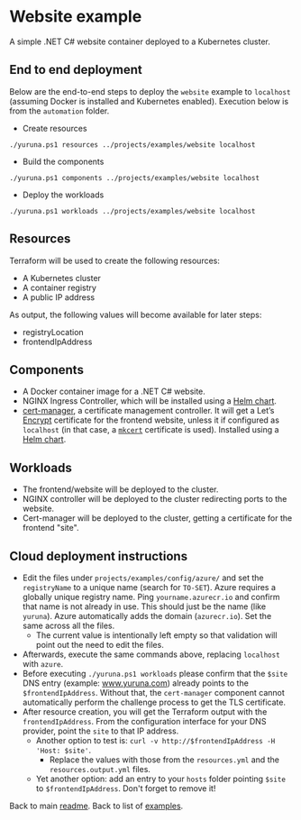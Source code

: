 # Website example

A simple .NET C# website container deployed to a Kubernetes cluster.

## End to end deployment

Below are the end-to-end steps to deploy the `website` example to `localhost` (assuming Docker is installed and Kubernetes enabled). Execution below is from the `automation` folder.

- Create resources

```shell
./yuruna.ps1 resources ../projects/examples/website localhost
```

- Build the components

```shell
./yuruna.ps1 components ../projects/examples/website localhost
```

- Deploy the  workloads

```shell
./yuruna.ps1 workloads ../projects/examples/website localhost
```

## Resources

Terraform will be used to create the following resources:

- A Kubernetes cluster
- A container registry
- A public IP address

As output, the following values will become available for later steps:

- registryLocation
- frontendIpAddress

## Components

- A Docker container image for a .NET C# website.
- NGINX Ingress Controller, which will be installed using a [Helm chart](https://kubernetes.github.io/ingress-nginx/deploy/#using-helm).
- [cert-manager](https://cert-manager.io/docs/), a certificate management controller. It will get a Let’s [Encrypt](https://letsencrypt.org/) certificate for the frontend website, unless it if configured as `localhost` (in that case, a [`mkcert`](https://github.com/FiloSottile/mkcert) certificate is used). Installed using a [Helm chart](https://cert-manager.io/docs/installation/kubernetes/#installing-with-helm).

## Workloads

- The frontend/website will be deployed to the cluster.
- NGINX controller will be deployed to the cluster redirecting ports to the website.
- Cert-manager will be deployed to the cluster, getting a certificate for the frontend "site".

## Cloud deployment instructions

- Edit the files under `projects/examples/config/azure/` and set the `registryName` to a unique name (search for `TO-SET`). Azure requires a globally unique registry name. Ping `yourname.azurecr.io` and confirm that name is not already in use. This should just be the name (like `yuruna`). Azure automatically adds the domain (`azurecr.io`). Set the same across all the files.
  - The current value is intentionally left empty so that validation will point out the need to edit the files.
- Afterwards, execute the same commands above, replacing `localhost` with `azure`.
- Before executing `./yuruna.ps1 workloads` please confirm that the `$site` DNS entry (example: www.yuruna.com) already points to the `$frontendIpAddress`. Without that, the `cert-manager` component cannot automatically perform the challenge process to get the TLS certificate.
- After resource creation, you will get the Terraform output with the `frontendIpAddress`. From the configuration interface for your DNS provider, point the `site` to that IP address.
  - Another option to test is: `curl -v http://$frontendIpAddress -H 'Host: $site'`.
    - Replace the values with those from the `resources.yml` and the `resources.output.yml` files.
  - Yet another option: add an entry to your `hosts` folder pointing `$site` to `$frontendIpAddress`. Don't forget to remove it!

Back to main [readme](../../../README.md). Back to list of [examples](../README.md).
